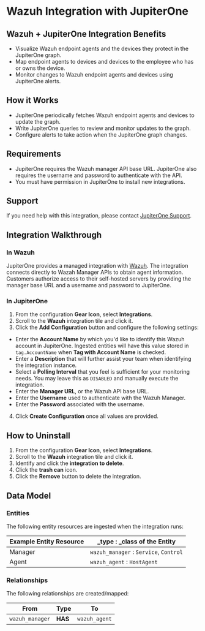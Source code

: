 # Wazuh Integration with JupiterOne

## Wazuh + JupiterOne Integration Benefits

*   Visualize Wazuh endpoint agents and the devices they protect in the JupiterOne
    graph.
*   Map endpoint agents to devices and devices to the employee who has or owns the
    device.
*   Monitor changes to Wazuh endpoint agents and devices using JupiterOne alerts.

## How it Works

*   JupiterOne periodically fetches Wazuh endpoint agents and devices to update
    the graph.
*   Write JupiterOne queries to review and monitor updates to the graph.
*   Configure alerts to take action when the JupiterOne graph changes.

## Requirements

*   JupiterOne requires the Wazuh manager API base URL. JupiterOne also requires
    the username and password to authenticate with the API.
*   You must have permission in JupiterOne to install new integrations.

## Support

If you need help with this integration, please contact
[JupiterOne Support](https://support.jupiterone.io).

## Integration Walkthrough

### In Wazuh

JupiterOne provides a managed integration with [Wazuh][1]. The integration
connects directly to Wazah Manager APIs to obtain agent information. Customers
authorize access to their self-hosted servers by providing the manager base URL
and a username and password to JupiterOne.

### In JupiterOne

1.  From the configuration **Gear Icon**, select **Integrations**.
2.  Scroll to the **Wazuh** integration tile and click it.
3.  Click the **Add Configuration** button and configure the following settings:

*   Enter the **Account Name** by which you'd like to identify this Wazuh account
    in JupiterOne. Ingested entities will have this value stored in
    `tag.AccountName` when **Tag with Account Name** is checked.
*   Enter a **Description** that will further assist your team when identifying
    the integration instance.
*   Select a **Polling Interval** that you feel is sufficient for your monitoring
    needs. You may leave this as `DISABLED` and manually execute the integration.
*   Enter the **Manager URL**, or the Wazuh API base URL.
*   Enter the **Username** used to authenticate with the Wazuh Manager.
*   Enter the **Password** associated with the username.

4.  Click **Create Configuration** once all values are provided.

## How to Uninstall

1.  From the configuration **Gear Icon**, select **Integrations**.
2.  Scroll to the **Wazuh** integration tile and click it.
3.  Identify and click the **integration to delete**.
4.  Click the **trash can** icon.
5.  Click the **Remove** button to delete the integration.

## Data Model

### Entities

The following entity resources are ingested when the integration runs:

| Example Entity Resource | \_type : \_class of the Entity         |
| ----------------------- | -------------------------------------- |
| Manager                 | `wazuh_manager` : `Service`, `Control` |
| Agent                   | `wazuh_agent` : `HostAgent`            |

### Relationships

The following relationships are created/mapped:

| From            | Type    | To            |
| --------------- | ------- | ------------- |
| `wazuh_manager` | **HAS** | `wazuh_agent` |

[1]: https://wazuh.com
 
<!--  jupiterOneDocVersion=1-0-10 -->
